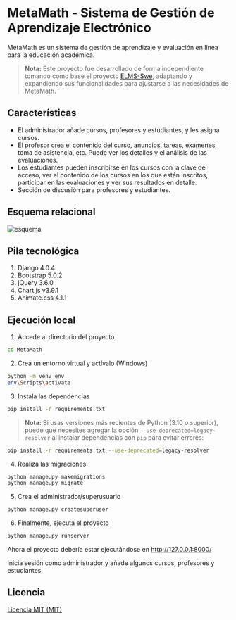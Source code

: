 # MetaMath - Sistema de Gestión de Aprendizaje Electrónico

MetaMath es un sistema de gestión de aprendizaje y evaluación en línea para la educación académica.

> **Nota:** Este proyecto fue desarrollado de forma independiente tomando como base el proyecto [ELMS-Swe](https://github.com/nz-m/eLMS-SWE), adaptando y expandiendo sus funcionalidades para ajustarse a las necesidades de MetaMath.

## Características

- El administrador añade cursos, profesores y estudiantes, y les asigna cursos.
- El profesor crea el contenido del curso, anuncios, tareas, exámenes, toma de asistencia, etc. Puede ver los detalles y el análisis de las evaluaciones.
- Los estudiantes pueden inscribirse en los cursos con la clave de acceso, ver el contenido de los cursos en los que están inscritos, participar en las evaluaciones y ver sus resultados en detalle.
- Sección de discusión para profesores y estudiantes.

## Esquema relacional

![esquema]("C:\Users\imthe\Downloads\esquema0102.png")

## Pila tecnológica

1. Django 4.0.4
2. Bootstrap 5.0.2
3. jQuery 3.6.0
4. Chart.js v3.9.1
5. Animate.css 4.1.1

## Ejecución local

1. Accede al directorio del proyecto

```bash
cd MetaMath
```

2. Crea un entorno virtual y actívalo (Windows)

```bash
python -m venv env
env\Scripts\activate
```

3. Instala las dependencias

```bash
pip install -r requirements.txt
```

> **Nota:** Si usas versiones más recientes de Python (3.10 o superior), puede que necesites agregar la opción `--use-deprecated=legacy-resolver` al instalar dependencias con `pip` para evitar errores:

```bash
pip install -r requirements.txt --use-deprecated=legacy-resolver
```

4. Realiza las migraciones

```bash
python manage.py makemigrations
python manage.py migrate
```

5. Crea el administrador/superusuario

```bash
python manage.py createsuperuser
```

6. Finalmente, ejecuta el proyecto

```bash
python manage.py runserver
```

Ahora el proyecto debería estar ejecutándose en http://127.0.0.1:8000/

Inicia sesión como administrador y añade algunos cursos, profesores y estudiantes.

## Licencia

[Licencia MIT (MIT)](https://github.com/nz-m/eLMS-SWE/blob/main/LICENCE)